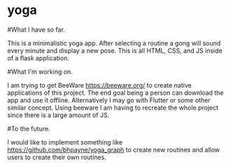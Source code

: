 # yoga
#What I have so far.

This is a minimalistic yoga app. After selecting a routine a gong will sound every minute and display a new pose.
This is all HTML, CSS, and JS inside of a flask application. 

#What I'm working on.

I am trying to get BeeWare https://beeware.org/ to create native applications of this project. The end goal being a person can download the app and use it offline. 
Alternatively I may go with Flutter or some other similar concept.
Using beeware I am having to recreate the whole project since there is a large amount of JS.

#To the future.

I would like to implement something like https://github.com/bhpayne/yoga_graph to create new routines and allow users to create their own routines.
